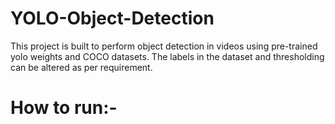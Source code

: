 # YOLO-Object-Detection

This project is built to perform object detection in videos using pre-trained yolo weights and COCO datasets.
The labels in the dataset and thresholding can be altered as per requirement.

# How to run:-
